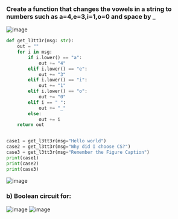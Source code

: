### Create a function that changes the vowels in a string to numbers such as a=4,e=3,i=1,o=0 and space by _
![image](https://user-images.githubusercontent.com/89135778/200719494-3f263ce7-7c45-47f0-99d0-717f2927602c.png)

```.py
def get_l3tt3r(msg: str):
    out = ""
    for i in msg:
        if i.lower() == "a":
            out += "4"
        elif i.lower() == "e":
            out += "3"
        elif i.lower() == "i":
            out += "1"
        elif i.lower() == "o":
            out += "0"
        elif i == " ":
            out += "_"
        else:
            out += i
    return out


case1 = get_l3tt3r(msg="Hello world")
case2 = get_l3tt3r(msg="Why did I choose CS?")
case3 = get_l3tt3r(msg="Remember the Figure Caption")
print(case1)
print(case2)
print(case3)
```

![image](https://user-images.githubusercontent.com/89135778/200719648-f89ed4a1-bff0-479d-bac6-fbf9b89b542a.png)

### b) Boolean circuit for:
![image](https://user-images.githubusercontent.com/89135778/202065511-c1c78760-698f-42ae-b467-4122cf931543.png)
![image](https://user-images.githubusercontent.com/89135778/203796674-bdf1a6c4-1576-40b6-8de2-c2ec92253047.png)
